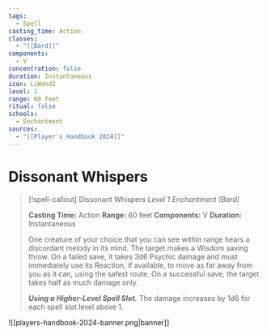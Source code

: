 ```yaml
---
tags:
  - Spell
casting_time: Action
classes:
  - "[[Bard]]"
components:
  - V
concentration: false
duration: Instantaneous
icon: LiWand2
level: 1
range: 60 feet
ritual: false
schools:
  - Enchantment
sources:
  - "[[Player's Handbook 2024]]"
---
```


# Dissonant Whispers

>[!spell-callout] Dissonant Whispers
>_Level 1 Enchantment (Bard)_
>
>**Casting Time:** Action
>**Range:** 60 feet
>**Components:** V
>**Duration:** Instantaneous
>
>One creature of your choice that you can see within range hears a discordant melody in its mind. The target makes a Wisdom saving throw. On a failed save, it takes 3d6 Psychic damage and must immediately use its Reaction, if available, to move as far away from you as it can, using the safest route. On a successful save, the target takes half as much damage only.
>
>**_Using a Higher-Level Spell Slot._** The damage increases by 1d6 for each spell slot level above 1.


![[players-handbook-2024-banner.png|banner]]
